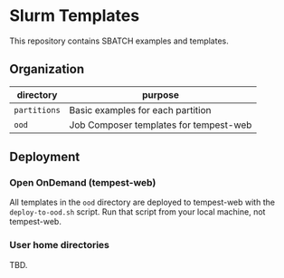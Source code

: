 # Slurm Templates

This repository contains SBATCH examples and templates.

## Organization

| directory    | purpose                                |
|--------------|----------------------------------------|
| `partitions` | Basic examples for each partition      |
| `ood`        | Job Composer templates for tempest-web |

## Deployment

### Open OnDemand (tempest-web)
All templates in the `ood` directory are deployed to tempest-web with the `deploy-to-ood.sh` script. Run that script from your local machine, not tempest-web.

### User home directories

TBD.